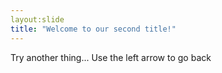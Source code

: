 ```yaml
---
layout:slide
title: "Welcome to our second title!"
---
```

Try another thing...
Use the left arrow to go back
